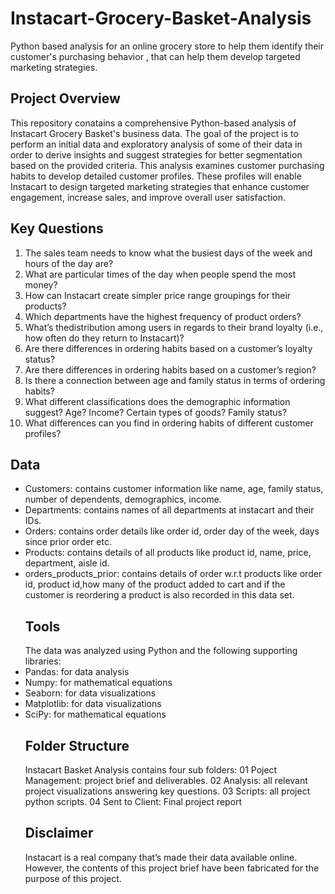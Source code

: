 # Instacart-Grocery-Basket-Analysis
Python based analysis for an online grocery store to help them identify their customer's purchasing behavior , that can help them develop targeted marketing strategies.
## Project Overview
This repository conatains a comprehensive Python-based analysis of Instacart Grocery Basket's business data. The goal of the project is to  perform an initial data and exploratory analysis of some of their data in order to derive insights and suggest strategies for better segmentation based on the provided criteria. This analysis examines customer purchasing habits to develop detailed customer profiles. These profiles will enable Instacart to design targeted marketing strategies that enhance customer engagement, increase sales, and improve overall user satisfaction.
## Key Questions
 1) The sales team needs to know what the busiest days of the week and hours of the
 day are?
 2) What are particular times of the day when people spend the most money?
 3) How can Instacart create simpler price range groupings for their products?
 4) Which departments have the highest frequency of product orders?
 5) What’s thedistribution among users in regards to their brand loyalty (i.e., how
 often do they return to Instacart)?
 6) Are there differences in ordering habits based on a customer’s loyalty status?
 7) Are there differences in ordering habits based on a customer’s region?
 8) Is there a connection between age and family status in terms of ordering
 habits?
 9) What different classifications does the demographic information suggest?
 Age? Income? Certain types of goods? Family status?
 10) What differences can you find in ordering habits of different customer
 profiles?
## Data
+ Customers: contains customer information like name, age, family status, number of dependents, demographics, income.
+ Departments: contains names of all departments at instacart and their IDs.
+ Orders: contains order details like order id, order day of the week, days since prior order etc.
+ Products: contains details of all products like product id, name, price, department, aisle id.
+ orders_products_prior: contains details of order w.r.t products like order id, product id,how many of the product added to cart and if the customer is reordering a product is also recorded in this data set.
  ## Tools
  The data was analyzed using Python and the following supporting libraries:
+ Pandas: for data analysis
+ Numpy: for mathematical equations
+ Seaborn: for data visualizations
+ Matplotlib: for data visualizations
+ SciPy: for mathematical equations
  ## Folder Structure
  Instacart Basket Analysis contains four sub folders:
  01 Poject Management: project brief and deliverables.
  02 Analysis: all relevant project visualizations answering key questions.
  03 Scripts: all project python scripts.
  04 Sent to Client: Final project report
  ## Disclaimer
   Instacart is a real company that’s made their data available online. However, the contents of this project brief have been fabricated for the purpose of this project.
